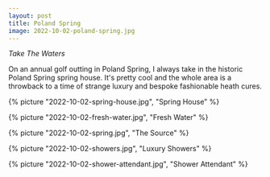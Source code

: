 ```yaml
---
layout: post
title: Poland Spring
image: 2022-10-02-poland-spring.jpg
---
```


_Take The Waters_

<!--more-->

On an annual golf outting in Poland Spring, I always take in the historic Poland
Spring spring house. It's pretty cool and the whole area is a throwback to a
time of strange luxury and bespoke fashionable heath cures.

{% picture "2022-10-02-spring-house.jpg", "Spring House" %}

{% picture "2022-10-02-fresh-water.jpg", "Fresh Water" %}

{% picture "2022-10-02-spring.jpg", "The Source" %}

{% picture "2022-10-02-showers.jpg", "Luxury Showers" %}

{% picture "2022-10-02-shower-attendant.jpg", "Shower Attendant" %}
